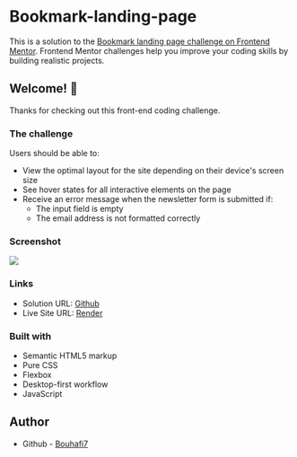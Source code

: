 # Bookmark-landing-page


This is a solution to the [Bookmark landing page challenge on Frontend Mentor](https://www.frontendmentor.io/challenges/bookmark-landing-page-5d0b588a9edda32581d29158). Frontend Mentor challenges help you improve your coding skills by building realistic projects.

## Welcome! 👋

Thanks for checking out this front-end coding challenge.

### The challenge

Users should be able to:

- View the optimal layout for the site depending on their device's screen size
- See hover states for all interactive elements on the page
- Receive an error message when the newsletter form is submitted if:
    - The input field is empty
    - The email address is not formatted correctly

### Screenshot

![](https://res.cloudinary.com/dz209s6jk/image/upload/v1561033463/Challenges/czn2dxiirs6ld3lqegmr.jpg)

### Links

-   Solution URL: [Github](https://github.com/Bouhafi7/Bookmark-landing-page)
-   Live Site URL: [Render](https://bookmark-landing-page.onrender.com/)

### Built with

-   Semantic HTML5 markup
-   Pure CSS
-   Flexbox
-   Desktop-first workflow
-   JavaScript

## Author

-   Github - [Bouhafi7](https://github.com/Bouhafi7)
